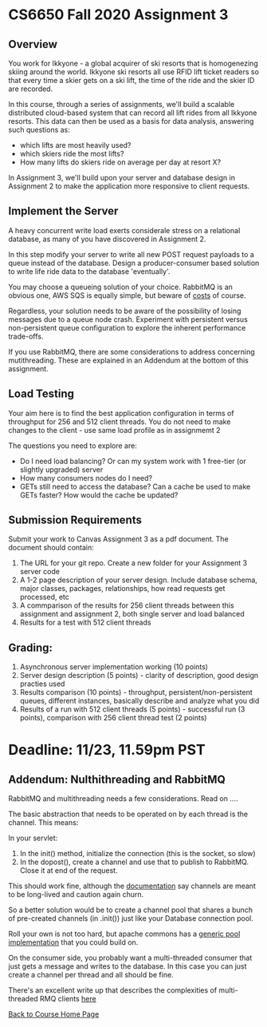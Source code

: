 # CS6650 Fall 2020 Assignment 3

## Overview

You work for Ikkyone  - a global acquirer of ski resorts that is homogenezing skiing around the world. Ikkyone  ski resorts all use RFID lift ticket readers so that every time a skier gets on a ski lift, the time of the ride and the skier ID are recorded.

In this course, through a series of assignments, we'll build a scalable distributed cloud-based system that can record all lift rides from all Ikkyone  resorts. This data can then be used as a basis for data analysis, answering such questions as:
* which lifts are most heavily used?
* which skiers ride the most lifts?
* How many lifts do skiers ride on average per day at resort X?

In Assignment 3, we'll build upon your server and database design in Assignment 2 to make the application more responsive to client requests.

## Implement the Server 
 
 A heavy concurrent write load exerts considerale stress on a relational database, as many of you have discovered in Assignment 2.
 
 In this step modify your server to write all new POST request payloads to a queue instead of the database. Design a producer-consumer based solution to 
 write life ride data to the database 'eventually'. 
 
 You may choose a queueing solution of your choice. RabbitMQ is an obvious one, AWS SQS is equally simple, but beware of [costs](https://aws.amazon.com/sqs/pricing/) of course.
 
 Regardless, your solution needs to be aware of the possibility of losing messages due to a queue node crash. Experiment with persistent versus non-persistent queue configuration to explore the inherent performance trade-offs.
 
 If you use RabbitMQ, there are some considerations to address concerning mutithreading. These are explained in an Addendum at the bottom of this assignment. 
## Load Testing
 
Your aim here is to find the best application configuration in terms of throughput for 256 and 512 client threads. You do not need to make changes to the client - use same load profile as in assignmemt 2
 
The questions you need to explore are:
* Do I need load balancing? Or can my system work with 1 free-tier (or slightly upgraded) server
* How many consumers nodes do I need?
* GETs still need to access the database? Can a cache be used to make GETs faster? How would the cache be updated?
 
## Submission Requirements
Submit your work to Canvas Assignment 3 as a pdf document. The document should contain:

1. The URL for your git repo. Create a new folder for your Assignment 3 server code
1. A 1-2 page description of your server design. Include database schema, major classes, packages, relationships, how read requests get processed, etc
1. A commparison of the results for 256 client threads between this assignment and assignment 2, both single server and load balanced
1. Results for a test with 512 client threads

## Grading:
1. Asynchronous server implementation working (10 points)
1. Server design description (5 points) - clarity of description, good design practies used
1. Results comparison (10 points) - throughput, persistent/non-persistent queues, different instances, basically describe and analyze what you did
1. Results of a run with 512 client threads (5 points) - successful run (3 points), comparison with 256 client thread test (2 points)


# Deadline: 11/23, 11.59pm PST 

## Addendum: Nulthithreading and RabbitMQ

RabbitMQ and multithreading needs a few considerations. Read on ....

The basic abstraction that needs to be operated on by each thread is the channel. This means:

In your servlet:

1. In the init() method, initialize the connection (this is the socket, so slow)
1. In the dopost(), create a channel and use that to publish to RabbitMQ. Close it at end of the request.

This should work fine, although the [documentation](https://www.rabbitmq.com/api-guide.html#concurrency) say channels are meant to be long-lived and caution again churn. 

So a better solution would be to create a channel pool that shares a bunch of pre-created channels (in .init()) just like your Database connection pool. 

Roll your own is not too hard, but apache commons has a [generic pool implementation](http://commons.apache.org/proper/commons-pool/examples.html) that you could build on.

On the consumer side, you probably want a multi-threaded consumer that just gets a message and writes to the database. In this case you can just create a channel per thread and all should be fine. 

There's an excellent write up that describes the complexities of multi-threaded RMQ clients [here](http://moi.vonos.net/bigdata/rabbitmq-threading/)

[Back to Course Home Page](https://gortonator.github.io/bsds-6650/)
 
 
 
 
 